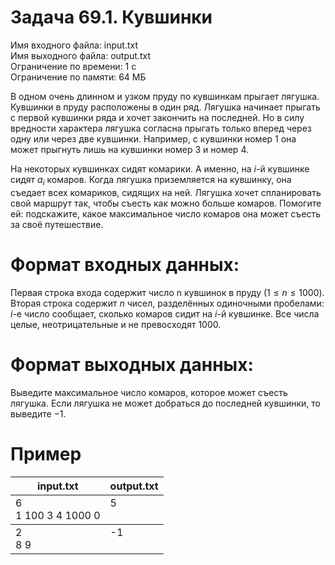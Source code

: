 # Задача 69.1. Кувшинки
Имя входного файла: input.txt  
Имя выходного файла: output.txt  
Ограничение по времени: 1 с  
Ограничение по памяти: 64 МБ  

В одном очень длинном и узком пруду по кувшинкам прыгает лягушка. Кувшинки в пруду расположены в один ряд. Лягушка начинает прыгать с первой кувшинки ряда и хочет закончить на последней. Но в силу вредности характера лягушка согласна прыгать только вперед через одну или через две кувшинки. Например, с кувшинки номер $1$ она может прыгнуть лишь на кувшинки номер $3$ и номер $4$.

На некоторых кувшинках сидят комарики. А именно, на $i$-й кувшинке сидят $a_i$ комаров. Когда лягушка приземляется на кувшинку, она съедает всех комариков, сидящих на ней. Лягушка хочет спланировать свой маршрут так, чтобы съесть как можно больше комаров. Помогите ей: подскажите, какое максимальное число комаров она может съесть за своё путешествие.

# Формат входных данных:
Первая строка входа содержит число n кувшинок в пруду $(1 ≤ n ≤ 1000)$. Вторая строка содержит $n$ чисел, разделённых одиночными пробелами: $i$-е число сообщает, сколько комаров сидит на $i$-й кувшинке. Все числа целые, неотрицательные и не превосходят $1000$.

# Формат выходных данных:
Выведите максимальное число комаров, которое может съесть лягушка. Если лягушка не может добраться до последней кувшинки, то выведите $−1$.

# Пример
<table>
    <thead>
        <tr>
            <th align="center">input.txt</th>
            <th align="center">output.txt</th>
        </tr>
    </thead>
    <tbody>
        <tr>
            <td>6</br>
                1 100 3 4 1000 0
            </td>
            <td valign="top">5</td>
        </tr>
    </tbody>
    <tbody>
        <tr>
            <td>2</br>
                8 9
            </td>
            <td valign="top">-1</td>
        </tr>
    </tbody>
</table>